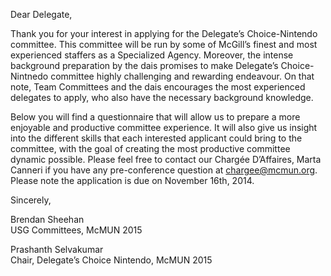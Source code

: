 Dear Delegate,

Thank you for your interest in applying for the Delegate’s Choice-Nintendo committee. This committee will be run by some of McGill’s finest and most experienced staffers as a Specialized Agency. Moreover, the intense background preparation by the dais promises to make Delegate’s Choice- Nintnedo committee highly challenging and rewarding endeavour. On that note, Team Committees and the dais encourages the most experienced delegates to apply, who also have the necessary background knowledge.

Below you will find a questionnaire that will allow us to prepare a more enjoyable and productive committee experience. It will also give us insight into the different skills that each interested applicant could bring to the committee, with the goal of creating the most productive committee dynamic possible. Please feel free to contact our Chargée D’Affaires, Marta Canneri if you have any pre-conference question at chargee@mcmun.org. Please note the application is due on November 16th, 2014.

Sincerely,

Brendan Sheehan       
USG Committees, McMUN 2015    

Prashanth Selvakumar     
Chair, Delegate’s Choice Nintendo, McMUN 2015
